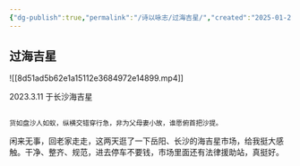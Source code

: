 ```yaml
---
{"dg-publish":true,"permalink":"/诗以咏志/过海吉星/","created":"2025-01-25T17:34:02.089+08:00","updated":"2025-01-27T15:25:23.294+08:00"}
---
```



## 过海吉星

![[8d51ad5b62e1a15112e3684972e14899.mp4]]

2023.3.11 于长沙海吉星

```ad-info

货如盘沙人如蚁，纵横交错穿行急，非为父母妻小故，谁愿俯首把沙提。
```

闲来无事，回老家走走，这两天逛了一下岳阳、长沙的海吉星市场，给我挺大感触。干净、整齐、规范，进去停车不要钱，市场里面还有法律援助站，真挺好。
